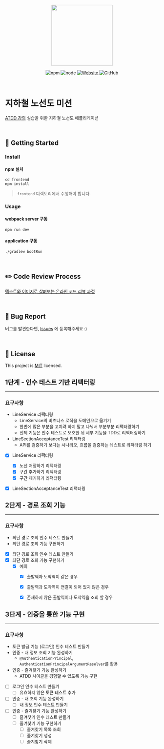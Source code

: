 <p align="center">
    <img width="200px;" src="https://raw.githubusercontent.com/woowacourse/atdd-subway-admin-frontend/master/images/main_logo.png"/>
</p>
<p align="center">
  <img alt="npm" src="https://img.shields.io/badge/npm-6.14.15-blue">
  <img alt="node" src="https://img.shields.io/badge/node-14.18.2-blue">
  <a href="https://edu.nextstep.camp/c/R89PYi5H" alt="nextstep atdd">
    <img alt="Website" src="https://img.shields.io/website?url=https%3A%2F%2Fedu.nextstep.camp%2Fc%2FR89PYi5H">
  </a>
  <img alt="GitHub" src="https://img.shields.io/github/license/next-step/atdd-subway-admin">
</p>

<br>

# 지하철 노선도 미션
[ATDD 강의](https://edu.nextstep.camp/c/R89PYi5H) 실습을 위한 지하철 노선도 애플리케이션

<br>

## 🚀 Getting Started

### Install
#### npm 설치
```
cd frontend
npm install
```
> `frontend` 디렉토리에서 수행해야 합니다.

### Usage
#### webpack server 구동
```
npm run dev
```
#### application 구동
```
./gradlew bootRun
```
<br>

## ✏️ Code Review Process
[텍스트와 이미지로 살펴보는 온라인 코드 리뷰 과정](https://github.com/next-step/nextstep-docs/tree/master/codereview)

<br>

## 🐞 Bug Report

버그를 발견한다면, [Issues](https://github.com/next-step/atdd-subway-service/issues) 에 등록해주세요 :)

<br>

## 📝 License

This project is [MIT](https://github.com/next-step/atdd-subway-service/blob/master/LICENSE.md) licensed.

## 1단계 - 인수 테스트 기반 리팩터링

---

### 요구사항
- LineService 리팩터링
  - LineService의 비즈니스 로직을 도메인으로 옮기기
  - 한번에 많은 부분을 고치려 하지 말고 나눠서 부분부분 리팩터링하기
  - 전체 기능은 인수 테스트로 보호한 뒤 세부 기능을 TDD로 리팩터링하기
- LineSectionAcceptanceTest 리팩터링
  - API를 검증하기 보다는 시나리오, 흐름을 검증하는 테스트로 리팩터링 하기

- [x] LineService 리팩터링
  - [x] 노선 저장하기 리팩터링
  - [x] 구간 추가하기 리팩터링
  - [x] 구간 제거하기 리팩터링
- [x] LineSectionAcceptanceTest 리팩터링


## 2단계 - 경로 조회 기능

---

### 요구사항
- 최단 경로 조회 인수 테스트 만들기
- 최단 경로 조회 기능 구현하기

- [x] 최단 경로 조회 인수 테스트 만들기
- [x] 최단 경로 조회 기능 구현하기
  - [x] 예외
    - [x] 출발역과 도착역이 같은 경우
    - [x] 출발역과 도착역이 연결이 되어 있지 않은 경우
    - [x] 존재하지 않은 출발역이나 도착역을 조회 할 경우


## 3단계 - 인증을 통한 기능 구현

---

### 요구사항
- 토큰 발급 기능 (로그인) 인수 테스트 만들기
- 인증 - 내 정보 조회 기능 완성하기
  - `@AuthenticationPrincipal`, `AuthenticationPrincipalArgumentResolver`를 활용
- 인증 - 즐겨찾기 기능 완성하기
  - ATDD 사이클을 경험할 수 있도록 기능 구현

- [ ] 로그인 인수 테스트 만들기
  - [ ] 유효하지 않은 토큰 테스트 추가 
- [ ] 인증 - 내 조회 기능 완성하기
  - [ ] 내 정보 인수 테스트 만들기
- [ ] 인증 - 즐겨찾기 기능 완성하기
  - [ ] 즐겨찾기 인수 테스트 만들기
  - [ ] 즐겨찾기 기능 구현하기
    - [ ] 즐겨찾기 목록 조회
    - [ ] 즐겨찾기 생성
    - [ ] 즐겨찾기 삭제
